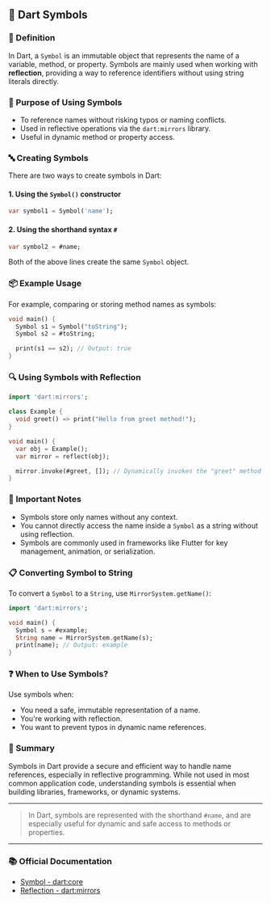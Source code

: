 ## 🐋 Dart Symbols

### 📌 Definition

In Dart, a `Symbol` is an immutable object that represents the name of a variable, method, or property. Symbols are mainly used when working with **reflection**, providing a way to reference identifiers without using string literals directly.

### 🧠 Purpose of Using Symbols

* To reference names without risking typos or naming conflicts.
* Used in reflective operations via the `dart:mirrors` library.
* Useful in dynamic method or property access.

### 🔤 Creating Symbols

There are two ways to create symbols in Dart:

#### 1. Using the `Symbol()` constructor

```dart
var symbol1 = Symbol('name');
```

#### 2. Using the shorthand syntax `#`

```dart
var symbol2 = #name;
```

Both of the above lines create the same `Symbol` object.

### 📦 Example Usage

For example, comparing or storing method names as symbols:

```dart
void main() {
  Symbol s1 = Symbol("toString");
  Symbol s2 = #toString;

  print(s1 == s2); // Output: true
}
```

### 🔍 Using Symbols with Reflection

```dart
import 'dart:mirrors';

class Example {
  void greet() => print("Hello from greet method!");
}

void main() {
  var obj = Example();
  var mirror = reflect(obj);

  mirror.invoke(#greet, []); // Dynamically invokes the "greet" method
}
```

### 🧾 Important Notes

* Symbols store only names without any context.
* You cannot directly access the name inside a `Symbol` as a string without using reflection.
* Symbols are commonly used in frameworks like Flutter for key management, animation, or serialization.

### 📋 Converting Symbol to String

To convert a `Symbol` to a `String`, use `MirrorSystem.getName()`:

```dart
import 'dart:mirrors';

void main() {
  Symbol s = #example;
  String name = MirrorSystem.getName(s);
  print(name); // Output: example
}
```

### ❓ When to Use Symbols?

Use symbols when:

* You need a safe, immutable representation of a name.
* You're working with reflection.
* You want to prevent typos in dynamic name references.

### 📎 Summary

Symbols in Dart provide a secure and efficient way to handle name references, especially in reflective programming. While not used in most common application code, understanding symbols is essential when building libraries, frameworks, or dynamic systems.

---

> In Dart, symbols are represented with the shorthand `#name`, and are especially useful for dynamic and safe access to methods or properties.

---

### 📚 Official Documentation

* [Symbol - dart\:core](https://api.dart.dev/stable/dart-core/Symbol-class.html)
* [Reflection - dart\:mirrors](https://api.dart.dev/stable/dart-mirrors/dart-mirrors-library.html)
